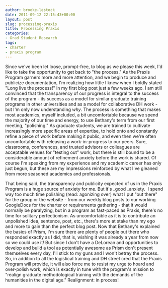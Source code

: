```yaml
---
author: brooke-lestock
date: 2011-09-12 22:15:43+00:00
layout: post
slug: processing-praxis
title: Processing Praxis
categories:
- Grad Student Research
tags:
- charter
- praxis program
---
```


Since we've been let loose, prompt-free, to blog as we please this week, I'd like to take the opportunity to get back to "the process." As the Praxis Program garners more and more attention, and we begin to produce and publicize documentation, I'm realizing how little I knew when I boldly stated "Long live the process!" in my first blog post just a few weeks ago. I am still convinced that the transparency of our progress is integral to the success of the program - its success as a model for similar graduate training programs in other universities and as a model for collaborative DH work - but I'm only now understanding _why_. The process is something that makes most academics, myself included, a bit uncomfortable because we spend the majority of our time and energy, to use Bethany's term from our first meeting, "polishing." As graduate students, we are trained to cultivate increasingly more specific areas of expertise, to hold onto and constantly refine a piece of work before making it public, and even then we're often uncomfortable with releasing a work-in-progress to our peers. Sure, classrooms, conferences, and trusted advisors or colleagues are acceptable venues for "testing out" work, but there is still bound to be a considerable amount of refinement anxiety before the work is shared. Of course I'm speaking from my experience and my academic career has only just begun, but these are my impressions reinforced by what I've gleaned from more seasoned academics and professionals.

That being said, the transparency and publicity expected of us in the Praxis Program is a huge source of anxiety for me. But it's _good _anxiety.  I spend way too much time polishing (read: agonizing over) what I put "out there" for the group or the website - from our weekly blog posts to our working GoogleDocs for the charter or requirements gathering - that it would normally be paralyzing, but in a program as fast-paced as Praxis, there's no time for solitary perfectionism. As uncomfortable as it is to contribute an unpolished idea, sentence, post, etc., there's more at stake than my ego and more to gain than the perfect blog post. Now that Bethany's explained the basics of Prism, I'm sure there are plenty of people out there who responded exactly as I did, that is, wishing it was already a year from now so we could use it! But since I don't have a DeLorean and opportunities to develop and build a tool as potentially awesome as Prism don't present themselves every day, I'll stick to my guns and I won't betray the process. So, in addition to all the logistical training and DH street cred that the Praxis Program will provide, it will also force me to resist my urge to hoard and over-polish work, which is exactly in tune with the program's mission to "realign graduate methodological training with the demands of the humanities in the digital age." Realignment: in process!
